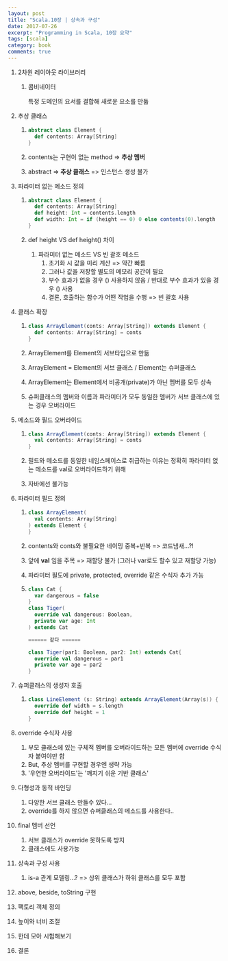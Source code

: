 ```yaml
---
layout: post
title: "Scala.10장 | 상속과 구성"
date: 2017-07-26
excerpt: "Programming in Scala, 10장 요약"
tags: [scala]
category: book
comments: true
---
```


1. 2차원 레이아웃 라이브러리

   1. 콤비네이터

      특정 도메인의 요서를 결합해 새로운 요소를 만듦

2. 추상 클래스

   1. ```scala
      abstract class Element {
        def contents: Array[String]
      }
      ```

   2. contents는 구현이 없는 method => **추상 멤버**

   3. abstract => **추상 클래스** => 인스턴스 생성 불가

3. 파라미터 없는 메소드 정의

   1. ```scala
      abstract class Element {
        def contents: Array[String]
        def height: Int = contents.length
        def width: Int = if (height == 0) 0 else contents(0).length
      }
      ```

   2. def height VS def height() 차이

      1. 파라미터 없는 메소드 VS 빈 괄호 메소드
         1. 초기화 시 값을 미리 계산 => 약간 빠름
         2. 그러나 값을 저장할 별도의 메모리 공간이 필요
         3. 부수 효과가 없을 경우 () 사용하지 않음 / 반대로 부수 효과가 있을 경우 () 사용
         4. 결론, 호출하는 함수가 어떤 작업을 수행 => 빈 괄호 사용

4. 클래스 확장

   1. ```scala
      class ArrayElement(conts: Array[String]) extends Element {
        def contents: Array[String] = conts
      }
      ```

   2. ArrayElement를 Element의 서브타입으로 만듦

   3. ArrayElement = Element의 서브 클래스 / Element는 슈퍼클래스

   4. ArrayElement는 Element에서 비공개(private)가 아닌 멤버를 모두 상속

   5. 슈퍼클래스의 멤버와 이름과 파라미터가 모두 동일한 멤버가 서브 클래스에 있는 경우 오버라이드

5. 메소드와 필드 오버라이드

   1. ```scala
      class ArrayElement(conts: Array[String]) extends Element {
        val contents: Array[String] = conts
      }
      ```

   2. 필드와 메소드를 동일한 네임스페이스로 취급하는 이유는 정확히 파라미터 없는 메소드를 val로 오버라이드하기 위해

   3. 자바에선 불가능

6. 파라미터 필드 정의

   1. ```scala
      class ArrayElement(
      	val contents: Array[String]
      ) extends Element {
      }
      ```

   2. contents와 conts와 불필요한 네이밍 중복+반복 => 코드냄새…?!

   3. 앞에 **val** 임을 주목 => 재할당 불가 (그러나 var로도 할수 있고 재할당 가능)

   4. 파라미터 필도에 private, protected, override 같은 수식자 추가 가능

   5. ```scala
      class Cat {
        var dangerous = false
      }
      class Tiger(
      	override val dangerous: Boolean,
      	private var age: Int
      ) extends Cat

      ====== 같다 ======

      class Tiger(par1: Boolean, par2: Int) extends Cat{
        override val dangerous = par1
        private var age = par2
      }
      ```

7. 슈퍼클래스의 생성자 호출

   1. ```scala
      class LineElement (s: String) extends ArrayElement(Array(s)) {
        override def width = s.length
        override def height = 1
      }
      ```

8. override 수식자 사용

   1. 부모 클래스에 있는 구체적 멤버를 오버라이드하는 모든 멤버에 override 수식자 붙여야만 함
   2. But, 추상 멤버를 구현할 경우엔 생략 가능
   3. '우연한 오버라이드'는 '깨지기 쉬운 기반 클래스'

9. 다형성과 동적 바인딩

   1. 다양한 서브 클래스 만들수 있다...
   2. override를 하지 않으면 슈퍼클래스의 메소드를 사용한다..

10. final 멤버 선언

    1. 서브 클래스가 override 못하도록 방지
    2. 클래스에도 사용가능

11. 상속과 구성 사용

    1. is-a 관계 모델링…? => 상위 클래스가 하위 클래스를 모두 포함

12. above, beside, toString 구현

13. 팩토리 객체 정의

14. 높이와 너비 조절

15. 한데 모아 시험해보기

16. 결론
